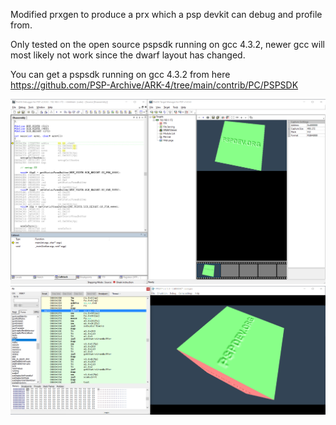 Modified prxgen to produce a prx which a psp devkit can debug and profile from.

Only tested on the open source pspsdk running on gcc 4.3.2, newer gcc will most likely not work since the dwarf layout has changed.

You can get a pspsdk running on gcc 4.3.2 from here https://github.com/PSP-Archive/ARK-4/tree/main/contrib/PC/PSPSDK

![Screenshot](img/prxpsp.png)
![Screenshot](img/prxemu.png)
